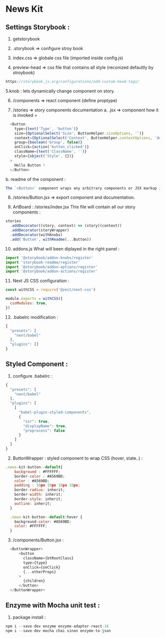 # News Kit

## Settings Storybook :
1. getstorybook

2. .storybook => configure stroy book

3. index.css => globale css file (imported inside config.js)

4. preview-head => css file that contains all style (reconized defaultly by stroybook)

```js
https://storybook.js.org/configurations/add-custom-head-tags/
```

5.knob : lets dynamically change component on story.

6. /components => react component (define proptype)

7. /stories => story components documentation
a. .jsx => component how it is invoked =
```js
  <Button
    type={text('Type', 'button')}
    size={OptionalSelect('Size', ButtonHelper.sizeOptions, '')}
    context={OptionalSelect('Context', ButtonHelper.contextOptions, 'default')}
    group={boolean('Group', false)}
    onClick={action('button_clicked')}
    className={text('ClassName', '')}
    style={object('Style', {})}
  >
    Hello Button !
  </Button>
```
b. readme of the component :
```js
The `<Button>` component wraps any arbitrary components or JSX markup into a clickable button. The component also accepts any other props you would like to pass in, for example, `title="my button"`.
```

8. /stories/Button.jsx => export component and documentation.

9. ArtBoard : /stories/index.jsx 
This file will contain all our story components :
```js
stories
  .addDecorator((story, context) => (story)(context))
  .addDecorator(storyWrapper)
  .addDecorator(withKnobs)
  .add('Button', withReadme(...Button))
````

10. addons.js
What will been diplayed in the right panel :
```js
import '@storybook/addon-knobs/register'
import 'storybook-readme/register'
import '@storybook/addon-options/register'
import '@storybook/addon-actions/register'
```

11. Next JS CSS configuration :
```js
const withCSS = require('@zeit/next-css')

module.exports = withCSS({
  cssModules: true,
})
```

12. .babelrc modification :
```js
{
  "presets": [
    "next/babel"
  ],
  "plugins": []
}
```

## Styled Component :

1. configure .babelrc :
```js 
{
  "presets": [
    "next/babel"
  ],
  "plugins": [
    [
      "babel-plugin-styled-components",
      {
        "ssr": true,
        "displayName": true,
        "preprocess": false
      }
    ]
  ]
}
```

2. ButtonWrapper : styled component to wrap CSS (hover, state..) :
```js
.news-kit-button--default{ 
    background : #FFFFFF; 
    border-color : #A569BD;
    color : #A569BD;
    padding : 10px 10px 10px 10px;
    border-radius: inherit;
    border-width: inherit;
    border-style: inherit;
    outline: inherit;
  }

  .news-kit-button--default:hover {
    background-color: #A569BD;
    color: #FFFFFF;
  }
````

3. /components/Button.jsx :
```js
  <ButtonWrapper>
      <button
        className={btRootClass}
        type={type}
        onClick={onClick}
        {...otherProps}
      >
        {children}
      </button>
  </ButtonWrapper>
```

## Enzyme with Mocha unit test :

1. package install :
```js
npm i --save-dev enzyme enzyme-adapter-react-16
npm i --save-dev mocha chai sinon enzyme-to-json
```
